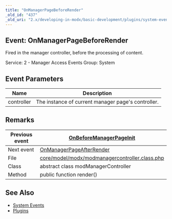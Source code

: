```yaml
---
title: "OnManagerPageBeforeRender"
_old_id: "437"
_old_uri: "2.x/developing-in-modx/basic-development/plugins/system-events/onmanagerpagebeforerender"
---
```


## Event: OnManagerPageBeforeRender

Fired in the manager controller, before the processing of content.

Service: 2 - Manager Access Events 
Group: System

## Event Parameters

| Name | Description |
|------|-------------|
| controller | The instance of current manager page's controller. |
## Remarks

| Previous event | [OnBeforeManagerPageInit](developing-in-modx/basic-development/plugins/system-events/onbeforemanagerpageinit "OnBeforeManagerPageInit") |
|----------------|---------------------------------------------------------------------------------------------------------------------------------------------------------|
| Next event | [OnManagerPageAfterRender](developing-in-modx/basic-development/plugins/system-events/onmanagerpageafterrender "OnManagerPageAfterRender") |
| File | [core/model/modx/modmanagercontroller.class.php](https://github.com/modxcms/revolution/blob/master/core/model/modx/modmanagercontroller.class.php) |
| Class | abstract class modManagerController |
| Method | public function render() |
## See Also

- [System Events](developing-in-modx/basic-development/plugins/system-events "System Events")
- [Plugins](developing-in-modx/basic-development/plugins "Plugins")